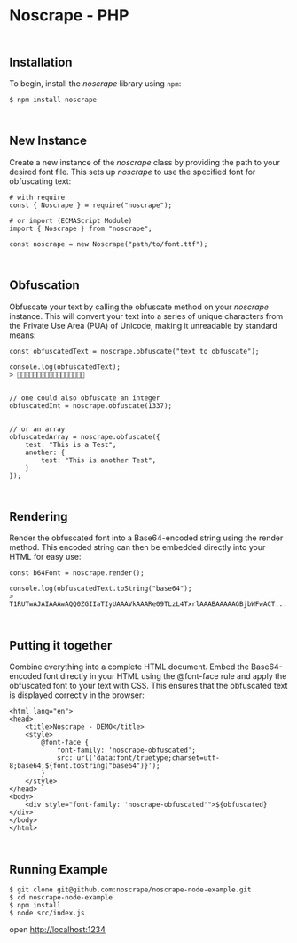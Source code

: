 # Noscrape - PHP

## <br> Installation

To begin, install the *noscrape* library using `npm`:

    $ npm install noscrape

## <br> New Instance

Create a new instance of the *noscrape* class by providing the path to your desired font file. This sets up *noscrape*
to use the specified font for obfuscating text:

    # with require
    const { Noscrape } = require("noscrape");

    # or import (ECMAScript Module)
    import { Noscrape } from "noscrape";

    const noscrape = new Noscrape("path/to/font.ttf");

## <br> Obfuscation

Obfuscate your text by calling the obfuscate method on your *noscrape* instance. This will convert your text into a
series of unique characters from the Private Use Area (PUA) of Unicode, making it unreadable by standard means:

    const obfuscatedText = noscrape.obfuscate("text to obfuscate");

    console.log(obfuscatedText);
    > 


    // one could also obfuscate an integer
    obfuscatedInt = noscrape.obfuscate(1337);


    // or an array
    obfuscatedArray = noscrape.obfuscate({
        test: "This is a Test",
        another: {
            test: "This is another Test",
        }
    });

## <br> Rendering

Render the obfuscated font into a Base64-encoded string using the render method. This encoded string can then be
embedded directly into your HTML for easy use:

    const b64Font = noscrape.render();

    console.log(obfuscatedText.toString("base64");
    > T1RUTwAJAIAAAwAQQ0ZGIIaTIyUAAAVkAAARe09TLzL4TxrlAAABAAAAAGBjbWFwACT...

## <br> Putting it together

Combine everything into a complete HTML document. Embed the Base64-encoded font directly in your HTML using the
@font-face rule and apply the obfuscated font to your text with CSS. This ensures that the obfuscated text is displayed
correctly in the browser:

    <html lang="en">
    <head>
        <title>Noscrape - DEMO</title>
        <style>
            @font-face {
                font-family: 'noscrape-obfuscated';
                src: url('data:font/truetype;charset=utf-8;base64,${font.toString("base64")}');
            }
        </style>
    </head>
    <body>
        <div style="font-family: 'noscrape-obfuscated'">${obfuscated}</div>
    </body>
    </html>

## <br> Running Example


    $ git clone git@github.com:noscrape/noscrape-node-example.git
    $ cd noscrape-node-example
    $ npm install
    $ node src/index.js

open [http://localhost:1234](http://localhost:1234)
